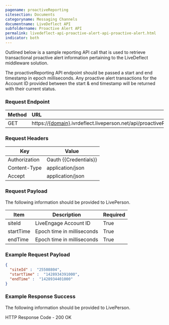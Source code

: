 ```yaml
---
pagename: proactiveReporting
sitesection: Documents
categoryname: Messaging Channels
documentname: LiveDeflect API
subfoldername: Proactive Alert API
permalink: livedeflect-api-proactive-alert-api-proactive-alert.html
indicator: both
---
```

Outlined below is a sample reporting API call that is used to retrieve transactional proactive alert information pertaining to the LiveDeflect middleware solution.

The proactiveReporting API endpoint should be passed a start and end timestamp in epoch milliseconds. Any proactive alert transactions for the Account ID provided between the start & end timestamp will be returned with their current status.

### Request Endpoint


| Method  |URL |
| :-------- | :-----|
| GET | https://[{domain}](/agent-domain-domain-api.html).ivrdeflect.liveperson.net/api/proactiveReporting  |



### Request Headers

<table>
<thead>
  <tr>
    <th>Key</th>
    <th>Value</th>
  </tr>
</thead>
<tbody>
  <tr>
    <td>Authorization</td>
    <td>Oauth {{Credentials}}</td>
  </tr>
  <tr>
    <td>Content-Type</td>
    <td>application/json</td>
  </tr>
  <tr>
    <td>Accept</td>
    <td>application/json</td>
  </tr>
</tbody>
</table>


### Request Payload

The following information should be provided to LivePerson.

<table>
<thead>
  <tr>
    <th>Item</th>
    <th>Description</th>
    <th>Required</th>
  </tr>
  </thead>
  <tbody>
  <tr>
    <td>siteId</td>
    <td>LiveEngage Account ID</td>
    <td>True</td>
  </tr>
  <tr>
    <td>startTime</td>
    <td>Epoch time in milliseconds</td>
    <td>True</td>
  </tr>
  <tr>
    <td>endTime</td>
    <td>Epoch time in milliseconds</td>
    <td>True</td>
  </tr>
</tbody>
</table>


### Example Request Payload

```json
{
  "siteId" :  "25508804",
  "startTime" :  "1428934391000",
  "endTime" :  "1428934401000"
}
```


### Example Response Success

The following information should be provided to LivePerson.

HTTP Response Code - 200 OK
